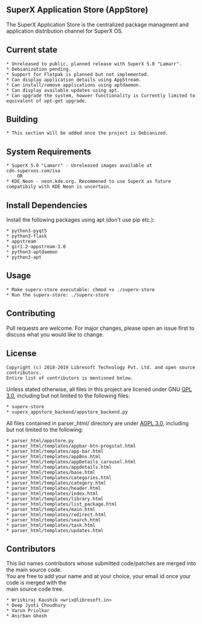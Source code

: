 ## SuperX Application Store (AppStore)

The SuperX Application Store is the centralized package managment and application distribution channel for SuperX OS.

## Current state

    * Unreleased to public, planned release with SuperX 5.0 "Lamarr".
    * Debianization pending.
    * Support for Flatpak is planned but not implemented.
    * Can display application details using AppStream.
    * Can install/remove applications using aptdaemon.
    * Can display available updates using apt.
    * Can upgrade the system, howver functionality is Currently limited to equivalent of apt-get upgrade.

## Building

    * This section will be added once the project is Debianized.

## System Requirements

    * SuperX 5.0 "Lamarr" - Unreleased images available at cdn.superxos.com/iso
        OR
    * KDE Neon - neon.kde.org. Recommened to use SuperX as future compatibily with KDE Neon is uncertain.
    
## Install Dependencies
Install the following packages using apt (don't use pip etc.):

    * python3-pyqt5
    * python3-flask
    * appstream 
    * gir1.2-appstream-1.0
    * python3-aptdaemon
    * python3-apt
    
## Usage
    * Make superx-store executable: chmod +x ./superx-store
    * Run the superx-store: ./superx-store


## Contributing
Pull requests are welcome. For major changes, please open an issue first to discuss what you would like to change.


## License
    Copyright (c) 2018-2019 Libresoft Technology Pvt. Ltd. and open source contributors.
    Entire list of contributors is mentioned below. 

Unless stated otherwise, all files in this project are licened under GNU [GPL 3.0](https://choosealicense.com/licenses/gpl-3.0/), including but not limited to the following files:

    * superx-store
    * superx_appstore_backend/appstore_backend.py
    
All files contained in parser_html/ directory are under [AGPL 3.0](https://choosealicense.com/licenses/agpl-3.0/), including but not limited to the following:
 
    * parser_html/appstore.py
    * parser_html/templates/appbar-btn-progstat.html  
    * parser_html/templates/app-bar.html  
    * parser_html/templates/appBox.html  
    * parser_html/templates/appDetails_carousel.html  
    * parser_html/templates/appdetails.html    
    * parser_html/templates/base.html  
    * parser_html/templates/categories.html  
    * parser_html/templates/category.html  
    * parser_html/templates/header.html  
    * parser_html/templates/index.html  
    * parser_html/templates/library.html  
    * parser_html/templates/list_package.html  
    * parser_html/templates/main.html  
    * parser_html/templates/redirect.html  
    * parser_html/templates/search.html  
    * parser_html/templates/task.html  
    * parser_html/templates/updates.html


## Contributors

This list names contributors whose submitted code/patches are merged into the main source code.<br>
You are free to add your name and at your choice, your email id once your code is merged with the<br>
main source code tree. 

    * Wrishiraj Kaushik <wrix@libresoft.in>
    * Deep Jyoti Choudhury
    * Varun Priolkar
    * Anirban Ghosh

